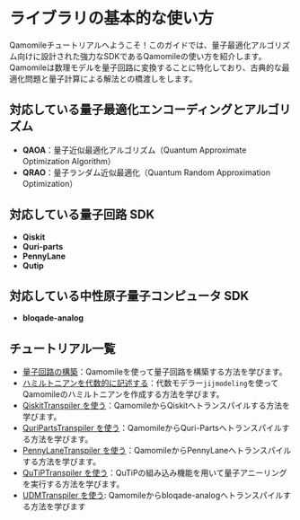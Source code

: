 # ライブラリの基本的な使い方

Qamomileチュートリアルへようこそ！このガイドでは、量子最適化アルゴリズム向けに設計された強力なSDKであるQamomileの使い方を紹介します。Qamomileは数理モデルを量子回路に変換することに特化しており、古典的な最適化問題と量子計算による解法との橋渡しをします。

## 対応している量子最適化エンコーディングとアルゴリズム

- **QAOA**：量子近似最適化アルゴリズム（Quantum Approximate Optimization Algorithm）
- **QRAO**：量子ランダム近似最適化（Quantum Random Approximation Optimization）

## 対応している量子回路 SDK

- **Qiskit**
- **Quri-parts**
- **PennyLane**
- **Qutip**

## 対応している中性原子量子コンピュータ SDK

- **bloqade-analog**

## チュートリアル一覧

- [量子回路の構築](building_quantum_circuits.ipynb)：Qamomileを使って量子回路を構築する方法を学びます。
- [ハミルトニアンを代数的に記述する](algebraic_operator.ipynb)：代数モデラー`jijmodeling`を使ってQamomileのハミルトニアンを作成する方法を学びます。
- [QiskitTranspiler を使う](Using_the_QiskitTranspiler_in_Qamomile.ipynb)：QamomileからQiskitへトランスパイルする方法を学びます。
- [QuriPartsTranspiler を使う](Using_the_QuriPartsTranspiler_in_Qamomile.ipynb)：QamomileからQuri-Partsへトランスパイルする方法を学びます。
- [PennyLaneTranspiler を使う](Using_the_PennyLaneTranspiler_in_Qamomile.ipynb)：QamomileからPennyLaneへトランスパイルする方法を学びます。
- [QuTiPTranspiler を使う](quantum_annealing.ipynb)：QuTiPの組み込み機能を用いて量子アニーリングを実行する方法を学びます。
- [UDMTranspiler を使う](UDG_demo.ipynb): Qamomileからbloqade-analogへトランスパイルする方法を学びます